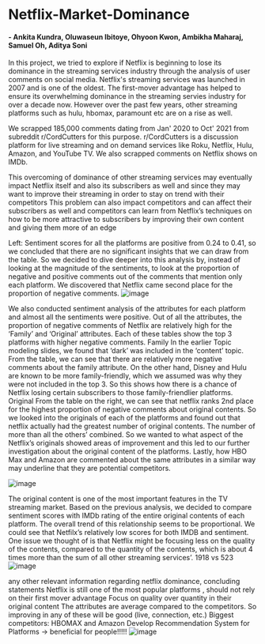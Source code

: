 # Netflix-Market-Dominance
#### - Ankita Kundra, Oluwaseun Ibitoye, Ohyoon Kwon, Ambikha Maharaj, Samuel Oh, Aditya Soni

In this project, we tried to explore if Netflix is beginning to lose its dominance in the streaming services industry through the analysis of user comments on social media. Netflix's streaming services was launched in 2007 and is one of the oldest. The first-mover advantage has helped to ensure its overwhelming dominance in the streaming servies industry for over a decade now. However over the past few years, other streaming platforms such as hulu, hbomax, paramount etc are on a rise as well.

We scrapped 185,000 comments dating from Jan' 2020 to Oct' 2021 from subreddit r/CordCutters for this purpose. r/CordCutters is a discussion platform for live streaming and on demand services like Roku, Netflix, Hulu, Amazon, and YouTube TV. We also scrapped comments on Netflix shows on IMDb.



This overcoming of dominance of other streaming services may eventually impact Netflix itself and also its subscribers as well and since they may want to improve their streaming in order to stay on trend with their competitors
This problem can also impact competitors and can affect their subscribers as well and competitors can learn from Netflix’s techniques on how to be more attractive to subscribers by improving their own content and giving them more of an edge


Left: Sentiment scores for all the platforms are positive from 0.24 to 0.41, so we concluded that there are no significant insights that we can draw from the table.
So we decided to dive deeper into this analysis by, instead of looking at the magnitude of the sentiments, to look at the proportion of negative and positive comments out of the comments that mention only each platform. We discovered that Netflix came second place for the proportion of negative comments. 
![image](https://user-images.githubusercontent.com/65372245/147089936-dd428368-5284-4211-b2c0-82466aaea12b.png)

We also conducted sentiment analysis of the attributes for each platform and almost all the sentiments were positive.
Out of all the attributes, the proportion of negative comments of Netflix are relatively high for the ‘Family’ and ‘Original’ attributes. Each of these tables show the top 3 platforms with higher negative comments.
Family
In the earlier Topic modeling slides, we found that ‘dark’ was included in the ‘content’ topic. From the table, we can see that there are relatively more negative comments about the family attribute. On the other hand, Disney and Hulu are known to be more family-friendly, which we assumed was why they were not included in the top 3. So this shows how there is a chance of Netflix losing certain subscribers to those family-friendlier platforms.
Original
From the table on the right, we can see that netflix ranks 2nd place for the highest proportion of negative comments about original contents. So we looked into the originals of each of the platforms and found out that netflix actually had the greatest number of original contents. The number of more than all the others’ combined. So we wanted to what aspect of the Netflix’s originals showed areas of improvement and this led to our further investigation about the original content of the platforms.
Lastly, how HBO Max and Amazon are commented about the same attributes in a similar way may underline that they are potential competitors.

![image](https://user-images.githubusercontent.com/65372245/147089976-a93f689f-987c-4914-8ab2-9c06854d4417.png)

The original content is one of the most important features in the TV streaming market. Based on the previous analysis, we decided to compare sentiment scores with IMDb rating of the entire original contents of each platform. The overall trend of this relationship seems to be proportional. We could see that Netfilx’s relatively low scores for both IMDB and sentiment. One issue we thought of is that Netflix might be focusing less on the quality of the contents, compared to the quantity of the contents, which is about 4 times more than the sum of all other streaming services’. 1918 vs 523
![image](https://user-images.githubusercontent.com/65372245/147090022-20ecf13b-d870-49fe-9b73-37e79604e241.png)

any other relevant information regarding netflix dominance, concluding statements
Netflix is still one of the most popular platforms , should not rely on their first mover advantage
Focus on quality over quantity in their original content
The attributes are average compared to the competitors. So improving in any of these will be good (live, connection, etc.)
Biggest competitors: HBOMAX and Amazon
Develop Recommendation System for Platforms → beneficial for people!!!!!
![image](https://user-images.githubusercontent.com/65372245/147090057-37a6fe46-e786-40d2-b1f5-ec3a43ffc52c.png)




